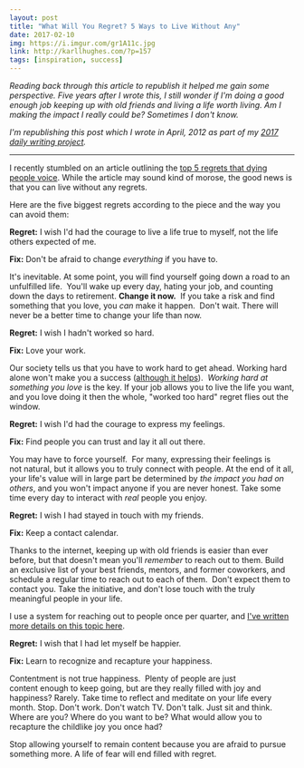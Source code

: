 ```yaml
---
layout: post
title: "What Will You Regret? 5 Ways to Live Without Any"
date: 2017-02-10
img: https://i.imgur.com/gr1A11c.jpg
link: http://karllhughes.com/?p=157
tags: [inspiration, success]
---
```

*Reading back through this article to republish it helped me gain some perspective. Five years after I  wrote this, I still wonder if I'm doing a good enough job keeping up with old friends and living a life worth living. Am I making the impact I really could be? Sometimes I don't know.*

*I'm republishing this post which I wrote in April, 2012 as part of my [2017 daily writing project](/posts/2017-writing-goal).*

-----

I recently stumbled on an article outlining the [top 5 regrets that dying people voice](http://www.guardian.co.uk/lifeandstyle/2012/feb/01/top-five-regrets-of-the-dying). While the article may sound kind of morose, the good news is that you can live without any regrets.

Here are the five biggest regrets according to the piece and the way you can avoid them: 

**Regret:** I wish I'd had the courage to live a life true to myself, not the life others expected of me.

**Fix:** Don't be afraid to change _everything_ if you have to.

It's inevitable. At some point, you will find yourself going down a road to an unfulfilled life.  You'll wake up every day, hating your job, and counting down the days to retirement. **Change it now.**  If you take a risk and find something that you love, you _can_ make it happen.  Don't wait. There will never be a better time to change your life than now.

**Regret:** I wish I hadn't worked so hard.

**Fix:** Love your work.

Our society tells us that you have to work hard to get ahead. Working hard alone won't make you a success ([although it helps](https://www.karllhughes.com/posts/one-thing-that-separates-successful-people-from-failures)).  _Working hard at something you love_ is the key. If your job allows you to live the life you want, and you love doing it then the whole, "worked too hard" regret flies out the window. 

**Regret:** I wish I'd had the courage to express my feelings.

**Fix:** Find people you can trust and lay it all out there.

You may have to force yourself.  For many, expressing their feelings is not natural, but it allows you to truly connect with people. At the end of it all, your life's value will in large part be determined by _the impact you had on others_, and you won't impact anyone if you are never honest. Take some time every day to interact with _real_ people you enjoy.

**Regret:** I wish I had stayed in touch with my friends.

**Fix:** Keep a contact calendar.

Thanks to the internet, keeping up with old friends is easier than ever before, but that doesn't mean you'll _remember_ to reach out to them. Build an exclusive list of your best friends, mentors, and former coworkers, and schedule a regular time to reach out to each of them.  Don't expect them to contact you. Take the initiative, and don't lose touch with the truly meaningful people in your life.

I use a system for reaching out to people once per quarter, and [I've written more details on this topic here](/posts/the-key-to-networking-keeping-in-touch).

**Regret:** I wish that I had let myself be happier.

**Fix:** Learn to recognize and recapture your happiness.

Contentment is not true happiness.  Plenty of people are just content enough to keep going, but are they really filled with joy and happiness? Rarely. Take time to reflect and meditate on your life every month. Stop. Don't work. Don't watch TV. Don't talk. Just sit and think. Where are you? Where do you want to be? What would allow you to recapture the childlike joy you once had? 

Stop allowing yourself to remain content because you are afraid to pursue something more. A life of fear will end filled with regret.
